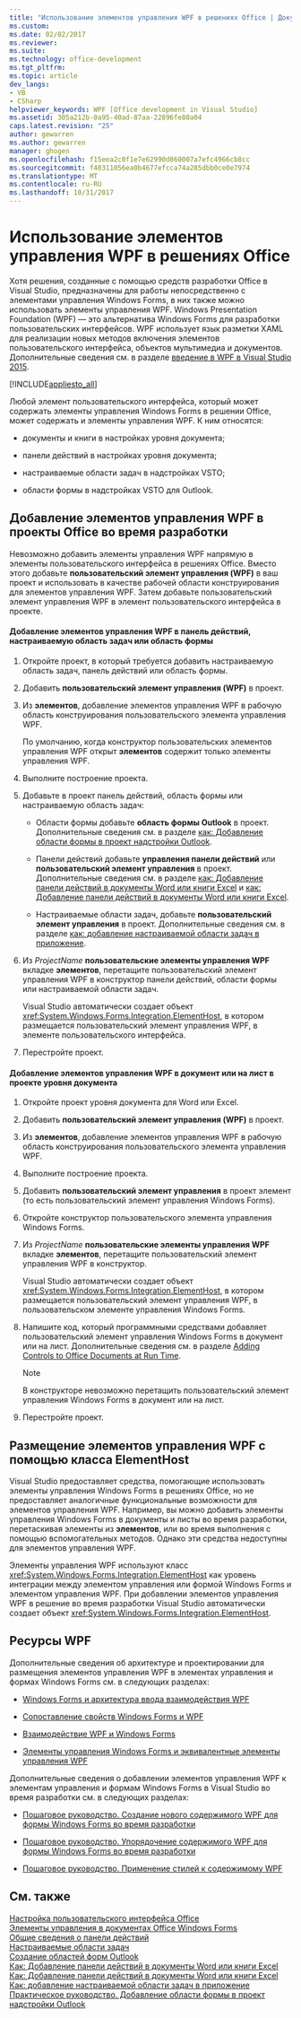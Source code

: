 ```yaml
---
title: "Использование элементов управления WPF в решениях Office | Документы Microsoft"
ms.custom: 
ms.date: 02/02/2017
ms.reviewer: 
ms.suite: 
ms.technology: office-development
ms.tgt_pltfrm: 
ms.topic: article
dev_langs:
- VB
- CSharp
helpviewer_keywords: WPF [Office development in Visual Studio]
ms.assetid: 305a212b-0a95-40ad-87aa-22896fe80a04
caps.latest.revision: "25"
author: gewarren
ms.author: gewarren
manager: ghogen
ms.openlocfilehash: f15eea2c0f1e7e62990d860007a7efc4966cb8cc
ms.sourcegitcommit: f40311056ea0b4677efcca74a285dbb0ce0e7974
ms.translationtype: MT
ms.contentlocale: ru-RU
ms.lasthandoff: 10/31/2017
---
```

# <a name="using-wpf-controls-in-office-solutions"></a>Использование элементов управления WPF в решениях Office
  Хотя решения, созданные с помощью средств разработки Office в Visual Studio, предназначены для работы непосредственно с элементами управления Windows Forms, в них также можно использовать элементы управления WPF. Windows Presentation Foundation (WPF) — это альтернатива Windows Forms для разработки пользовательских интерфейсов. WPF использует язык разметки XAML для реализации новых методов включения элементов пользовательского интерфейса, объектов мультимедиа и документов. Дополнительные сведения см. в разделе [введение в WPF в Visual Studio 2015](/dotnet/framework/wpf/getting-started/introduction-to-wpf-in-vs).  
  
 [!INCLUDE[appliesto_all](../vsto/includes/appliesto-all-md.md)]  
  
 Любой элемент пользовательского интерфейса, который может содержать элементы управления Windows Forms в решении Office, может содержать и элементы управления WPF. К ним относятся:  
  
-   документы и книги в настройках уровня документа;  
  
-   панели действий в настройках уровня документа;  
  
-   настраиваемые области задач в надстройках VSTO;  
  
-   области формы в надстройках VSTO для Outlook.  
  
## <a name="adding-wpf-controls-to-office-projects-at-design-time"></a>Добавление элементов управления WPF в проекты Office во время разработки  
 Невозможно добавить элементы управления WPF напрямую в элементы пользовательского интерфейса в решениях Office. Вместо этого добавьте **пользовательский элемент управления (WPF)** в ваш проект и использовать в качестве рабочей области конструирования для элементов управления WPF. Затем добавьте пользовательский элемент управления WPF в элемент пользовательского интерфейса в проекте.  
  
#### <a name="to-add-wpf-controls-to-an-actions-pane-custom-task-pane-or-form-region"></a>Добавление элементов управления WPF в панель действий, настраиваемую область задач или область формы  
  
1.  Откройте проект, в который требуется добавить настраиваемую область задач, панель действий или область формы.  
  
2.  Добавить **пользовательский элемент управления (WPF)** в проект.  
  
3.  Из **элементов**, добавление элементов управления WPF в рабочую область конструирования пользовательского элемента управления WPF.  
  
     По умолчанию, когда конструктор пользовательских элементов управления WPF открыт **элементов** содержит только элементы управления WPF.  
  
4.  Выполните построение проекта.  
  
5.  Добавьте в проект панель действий, область формы или настраиваемую область задач:  
  
    -   Области формы добавьте **область формы Outlook** в проект. Дополнительные сведения см. в разделе [как: Добавление области формы в проект надстройки Outlook](../vsto/how-to-add-a-form-region-to-an-outlook-add-in-project.md).  
  
    -   Панели действий добавьте **управления панели действий** или **пользовательский элемент управления** в проект. Дополнительные сведения см. в разделе [как: Добавление панели действий в документы Word или книги Excel](../vsto/how-to-add-an-actions-pane-to-word-documents-or-excel-workbooks.md) и [как: Добавление панели действий в документы Word или книги Excel](../vsto/how-to-add-an-actions-pane-to-word-documents-or-excel-workbooks.md).  
  
    -   Настраиваемые области задач, добавьте **пользовательский элемент управления** в проект. Дополнительные сведения см. в разделе [как: добавление настраиваемой области задач в приложение](../vsto/how-to-add-a-custom-task-pane-to-an-application.md).  
  
6.  Из *ProjectName* **пользовательские элементы управления WPF** вкладке **элементов**, перетащите пользовательский элемент управления WPF в конструктор панели действий, области формы или настраиваемой области задач.  
  
     Visual Studio автоматически создает объект <xref:System.Windows.Forms.Integration.ElementHost>, в котором размещается пользовательский элемент управления WPF, в элементе пользовательского интерфейса.  
  
7.  Перестройте проект.  
  
#### <a name="to-add-wpf-controls-to-a-document-or-worksheet-in-a-document-level-project"></a>Добавление элементов управления WPF в документ или на лист в проекте уровня документа  
  
1.  Откройте проект уровня документа для Word или Excel.  
  
2.  Добавить **пользовательский элемент управления (WPF)** в проект.  
  
3.  Из **элементов**, добавление элементов управления WPF в рабочую область конструирования пользовательского элемента управления WPF.  
  
4.  Выполните построение проекта.  
  
5.  Добавить **пользовательский элемент управления** в проект элемент (то есть пользовательский элемент управления Windows Forms).  
  
6.  Откройте конструктор пользовательского элемента управления Windows Forms.  
  
7.  Из *ProjectName* **пользовательские элементы управления WPF** вкладке **элементов**, перетащите пользовательский элемент управления WPF в конструктор.  
  
     Visual Studio автоматически создает объект <xref:System.Windows.Forms.Integration.ElementHost>, в котором размещается пользовательский элемент управления WPF, в пользовательском элементе управления Windows Forms.  
  
8.  Напишите код, который программными средствами добавляет пользовательский элемент управления Windows Forms в документ или на лист. Дополнительные сведения см. в разделе [Adding Controls to Office Documents at Run Time](../vsto/adding-controls-to-office-documents-at-run-time.md).  
  
    > [!NOTE]  
    >  В конструкторе невозможно перетащить пользовательский элемент управления Windows Forms в документ или на лист.  
  
9. Перестройте проект.  
  
## <a name="hosting-wpf-controls-by-using-the-elementhost-class"></a>Размещение элементов управления WPF с помощью класса ElementHost  
 Visual Studio предоставляет средства, помогающие использовать элементы управления Windows Forms в решениях Office, но не предоставляет аналогичные функциональные возможности для элементов управления WPF. Например, вы можно добавить элементы управления Windows Forms в документы и листы во время разработки, перетаскивая элементы из **элементов**, или во время выполнения с помощью вспомогательных методов. Однако эти средства недоступны для элементов управления WPF.  
  
 Элементы управления WPF используют класс <xref:System.Windows.Forms.Integration.ElementHost> как уровень интеграции между элементом управления или формой Windows Forms и элементом управления WPF. При добавлении элементов управления WPF в решение во время разработки Visual Studio автоматически создает объект <xref:System.Windows.Forms.Integration.ElementHost>.  
  
## <a name="wpf-resources"></a>Ресурсы WPF  
 Дополнительные сведения об архитектуре и проектировании для размещения элементов управления WPF в элементах управления и формах Windows Forms см. в следующих разделах:  
  
-   [Windows Forms и архитектура ввода взаимодействия WPF](/dotnet/framework/wpf/advanced/windows-forms-and-wpf-interoperability-input-architecture)  
  
-   [Сопоставление свойств Windows Forms и WPF](/dotnet/framework/wpf/advanced/windows-forms-and-wpf-property-mapping)  
  
-   [Взаимодействие WPF и Windows Forms](/dotnet/framework/wpf/advanced/wpf-and-windows-forms-interoperation)  
  
-   [Элементы управления Windows Forms и эквивалентные элементы управления WPF](/dotnet/framework/wpf/advanced/windows-forms-controls-and-equivalent-wpf-controls)  
  
 Дополнительные сведения о добавлении элементов управления WPF к элементам управления и формам Windows Forms в Visual Studio во время разработки см. в следующих разделах:  
  
-   [Пошаговое руководство. Создание нового содержимого WPF для формы Windows Forms во время разработки](/dotnet/framework/winforms/advanced/walkthrough-creating-new-wpf-content-on-windows-forms-at-design-time)  
  
-   [Пошаговое руководство. Упорядочение содержимого WPF для формы Windows Forms во время разработки](/dotnet/framework/winforms/advanced/walkthrough-arranging-wpf-content-on-windows-forms-at-design-time)  
  
-   [Пошаговое руководство. Применение стилей к содержимому WPF](/dotnet/framework/winforms/advanced/walkthrough-styling-wpf-content)  
  
## <a name="see-also"></a>См. также  
 [Настройка пользовательского интерфейса Office](../vsto/office-ui-customization.md)   
 [Элементы управления в документах Office Windows Forms](../vsto/windows-forms-controls-on-office-documents-overview.md)   
 [Общие сведения о панели действий](../vsto/actions-pane-overview.md)   
 [Настраиваемые области задач](../vsto/custom-task-panes.md)   
 [Создание областей форм Outlook](../vsto/creating-outlook-form-regions.md)   
 [Как: Добавление панели действий в документы Word или книги Excel](../vsto/how-to-add-an-actions-pane-to-word-documents-or-excel-workbooks.md)   
 [Как: Добавление панели действий в документы Word или книги Excel](../vsto/how-to-add-an-actions-pane-to-word-documents-or-excel-workbooks.md)   
 [Как: добавление настраиваемой области задач в приложение](../vsto/how-to-add-a-custom-task-pane-to-an-application.md)   
 [Практическое руководство. Добавление области формы в проект надстройки Outlook](../vsto/how-to-add-a-form-region-to-an-outlook-add-in-project.md)  
  
  
